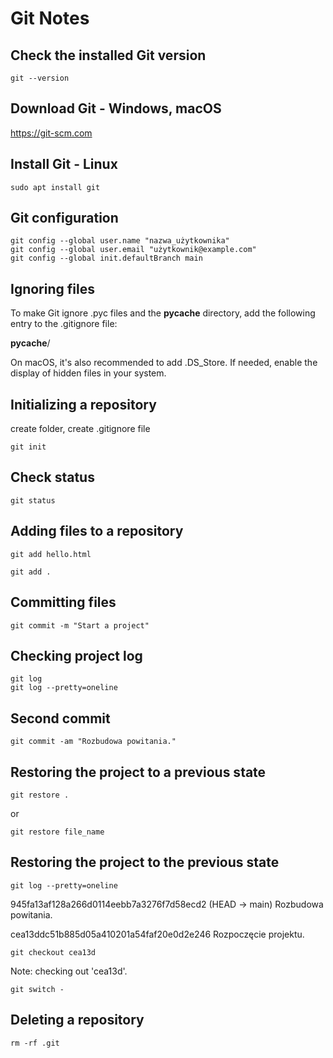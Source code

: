 # Git Notes

## Check the installed Git version
```
git --version 
```

## Download Git - Windows, macOS
https://git-scm.com


## Install Git - Linux
```
sudo apt install git
```

## Git configuration
```
git config --global user.name "nazwa_użytkownika"
git config --global user.email "użytkownik@example.com"
git config --global init.defaultBranch main
```

## Ignoring files
To make Git ignore .pyc files and the __pycache__ directory, add the following entry to the .gitignore file:

__pycache__/

On macOS, it's also recommended to add .DS_Store. If needed, enable the display of hidden files in your system.


## Initializing a repository
create folder, create .gitignore file
```
git init
```

## Check status
```
git status
```

## Adding files to a repository
```
git add hello.html

git add .
```

## Committing files
```
git commit -m "Start a project"
```

## Checking project log
```
git log
git log --pretty=oneline
```

## Second commit
```
git commit -am "Rozbudowa powitania."
```

## Restoring the project to a previous state
```
git restore .
```
or
```
git restore file_name
```

## Restoring the project to the previous state
```
git log --pretty=oneline
```
945fa13af128a266d0114eebb7a3276f7d58ecd2 (HEAD -> main) Rozbudowa powitania.

cea13ddc51b885d05a410201a54faf20e0d2e246 Rozpoczęcie projektu.
```
git checkout cea13d
```
Note: checking out 'cea13d'.
```
git switch -
```

## Deleting a repository
```
rm -rf .git
```

